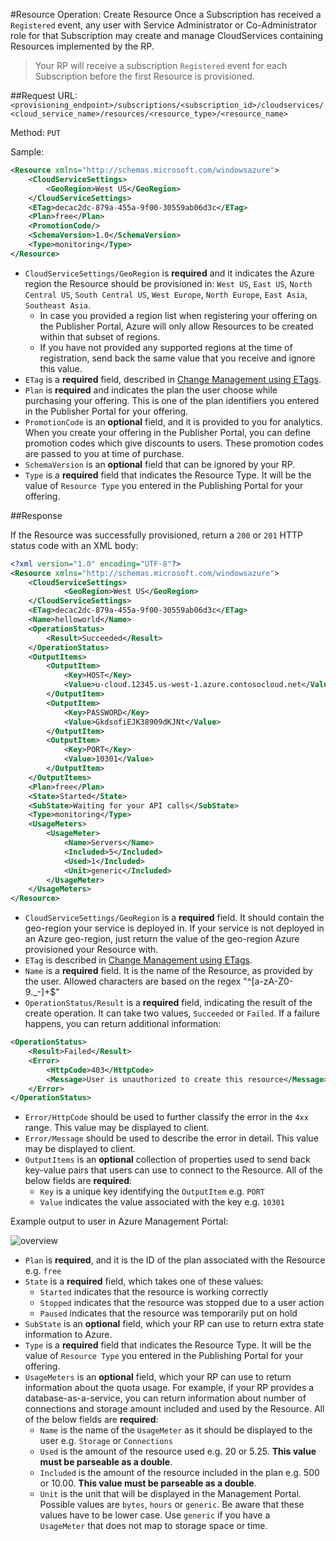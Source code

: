 #Resource Operation: Create Resource
Once a Subscription has received a `Registered` event, any user with Service Administrator or Co-Administrator role for that Subscription may create and manage CloudServices containing Resources implemented by the RP.

>Your RP will receive a subscription `Registered` event for each Subscription before the first Resource is provisioned.

##Request
URL: `<provisioning_endpoint>/subscriptions/<subscription_id>/cloudservices/<cloud_service_name>/resources/<resource_type>/<resource_name>`

Method: `PUT`

Sample:

```xml
<Resource xmlns="http://schemas.microsoft.com/windowsazure">
	<CloudServiceSettings>
		<GeoRegion>West US</GeoRegion>
	</CloudServiceSettings>
	<ETag>decac2dc-879a-455a-9f00-30559ab06d3c</ETag>
	<Plan>free</Plan>
	<PromotionCode/>
	<SchemaVersion>1.0</SchemaVersion>
	<Type>monitoring</Type>
</Resource>
```

- `CloudServiceSettings/GeoRegion` is **required** and it indicates the Azure region the Resource should be provisioned in: `West US`, `East US`, `North Central US`, `South Central US`,  `West Europe`, `North Europe`, `East Asia`, `Southeast Asia`.
  - In case you provided a region list when registering your offering on the Publisher Portal, Azure will only allow Resources to be created within that subset of regions.
  - If you have not provided any supported regions at the time of registration, send back the same value that you receive and ignore this value.
- `ETag` is a **required** field, described in [Change Management using ETags](https://github.com/WindowsAzure/azure-resource-provider-sdk/tree/master/docs/etags.md).
- `Plan` is **required** and indicates the plan the user choose while purchasing your offering. This is one of the plan identifiers you entered in the Publisher Portal for your offering.
- `PromotionCode` is an **optional** field, and it is provided to you for analytics. When you create your offering in the Publisher Portal, you can define promotion codes which give discounts to users. These promotion codes are passed to you at time of purchase.
- `SchemaVersion` is an **optional** field that can be ignored by your RP.
- `Type` is a **required** field that indicates the Resource Type. It will be the value of `Resource Type` you entered in the Publishing Portal for your offering.


##Response

If the Resource was successfully provisioned, return a `200` or `201` HTTP status code with an XML body:


```xml
<?xml version="1.0" encoding="UTF-8"?>
<Resource xmlns="http://schemas.microsoft.com/windowsazure">
	<CloudServiceSettings>	
			<GeoRegion>West US</GeoRegion>
	</CloudServiceSettings>	
	<ETag>decac2dc-879a-455a-9f00-30559ab06d3c</ETag>
	<Name>helloworld</Name>
	<OperationStatus>
		<Result>Succeeded</Result>
	</OperationStatus>
	<OutputItems>
		<OutputItem>
			<Key>HOST</Key>
			<Value>u-cloud.12345.us-west-1.azure.contosocloud.net</Value>
		</OutputItem>
		<OutputItem>
			<Key>PASSWORD</Key>
			<Value>GkdsofiEJK38909dKJNt</Value>
		</OutputItem>
		<OutputItem>
			<Key>PORT</Key>
			<Value>10301</Value>
		</OutputItem>		
	</OutputItems>
	<Plan>free</Plan>
	<State>Started</State>
	<SubState>Waiting for your API calls</SubState>
	<Type>monitoring</Type>
	<UsageMeters>
		<UsageMeter>
			<Name>Servers</Name>
			<Included>5</Included>
			<Used>1</Included>
			<Unit>generic</Included>
		</UsageMeter>	
	</UsageMeters>	
</Resource>
```
- `CloudServiceSettings/GeoRegion` is a **required** field. It should contain the geo-region your service is deployed in. If your service is not deployed in an Azure geo-region, just return the value of the geo-region Azure provisioned your Resource with.
- `ETag` is described in [Change Management using ETags](https://github.com/WindowsAzure/azure-resource-provider-sdk/tree/master/docs/etags.md).
- `Name` is a **required** field. It is the name of the Resource, as provided by the user. Allowed characters are based on the regex "^[a-zA-Z0-9._-]+$"
- `OperationStatus/Result` is a **required** field, indicating the result of the create operation. It can take two values, `Succeeded` or `Failed`. If a failure happens, you can return additional information:

```xml
<OperationStatus>
	<Result>Failed</Result>
	<Error>
		<HttpCode>403</HttpCode>
		<Message>User is unauthorized to create this resource</Message>
	</Error>
</OperationStatus>

```

- `Error/HttpCode` should be used to further classify the error in the `4xx` range. This value may be displayed to client.
- `Error/Message` should be used to describe the error in detail. This value may be displayed to client.
- `OutputItems` is an **optional**  collection of properties used to send back key-value pairs that users can use to connect to the Resource. All of the below fields are **required**:
  - `Key` is a unique key identifying the `OutputItem` e.g. `PORT`
  - `Value` indicates the value associated with the key e.g. `10301`

Example output to user in Azure Management Portal:

![overview](https://raw.github.com/WindowsAzure/azure-resource-provider-sdk/master/docs/images/api-output-items.png)  

- `Plan` is **required**, and it is the ID of the plan associated with the Resource e.g. `free`
- `State` is a **required** field, which takes one of these values:
  - `Started` indicates that the resource is working correctly 
  - `Stopped` indicates that the resource was stopped due to a user action
  - `Paused` indicates that the resource was temporarily put on hold
- `SubState` is an **optional** field, which your RP can use to return extra state information to Azure.
- `Type` is a **required** field that indicates the Resource Type. It will be the value of `Resource Type` you entered in the Publishing Portal for your offering.
- `UsageMeters` is an **optional** field, which your RP can use to return information about the quota usage. For example, if your RP provides a database-as-a-service, you can return information about number of connections and storage amount included and used by the Resource. All of the below fields are **required**:
  - `Name` is the name of the `UsageMeter` as it should be displayed to the user e.g. `Storage` or `Connections`
  - `Used` is the amount of the resource used e.g. 20 or 5.25. **This value must be parseable as a double**.
  - `Included` is the amount of the resource included in the plan e.g. 500 or 10.00. **This value must be parseable as a double**.
  - `Unit` is the unit that will be displayed in the Management Portal. Possible values are `bytes`, `hours` or `generic`. Be aware that these values have to be lower case. Use `generic` if you have a `UsageMeter` that does not map to storage space or time.
